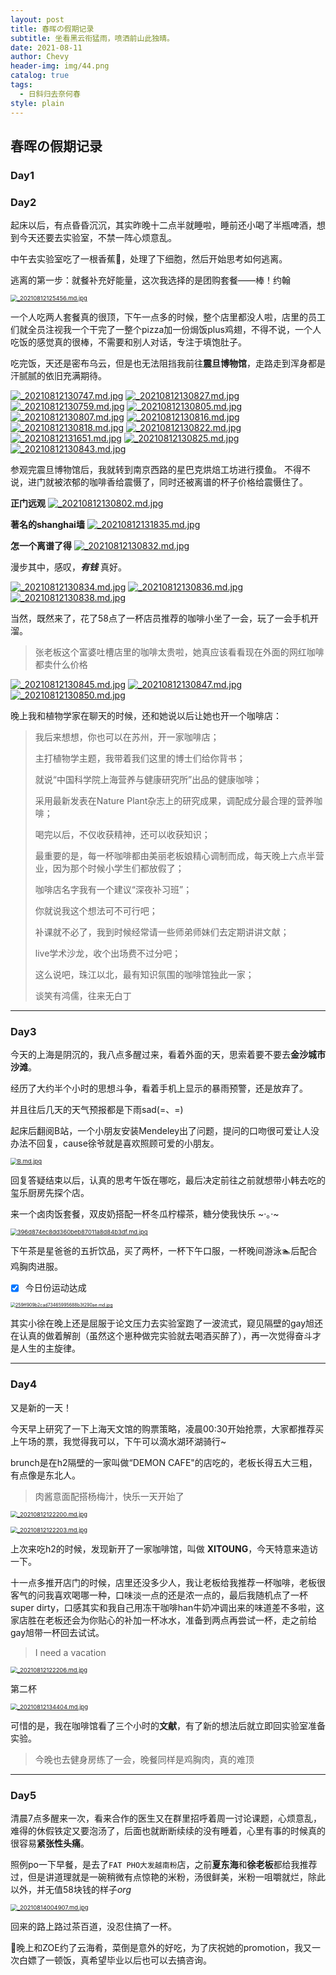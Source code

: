 ```yaml
---
layout: post
title: 春晖の假期记录
subtitle: 坐看黑云衔猛雨，喷洒前山此独晴。
date: 2021-08-11
author: Chevy
header-img: img/44.png
catalog: true
tags:
  - 日斜归去奈何春
style: plain
---
```


## 春晖の假期记录

### Day1

### Day2

起床以后，有点昏昏沉沉，其实昨晚十二点半就睡啦，睡前还小喝了半瓶啤酒，想到今天还要去实验室，不禁一阵心烦意乱。

中午去实验室吃了一根香蕉🍌，处理了下细胞，然后开始思考如何逃离。

逃离的第一步：就餐补充好能量，这次我选择的是团购套餐——棒！约翰

[<img src="https://img.xuchunhui.top/images/2021/08/12/_20210812125456.md.jpg" alt="_20210812125456.md.jpg" style="zoom:67%;" />](https://img.xuchunhui.top/image/XSrG)

一个人吃两人套餐真的很顶，下午一点多的时候，整个店里都没人啦，店里的员工们就全员注视我一个干完了一整个pizza加一份焗饭plus鸡翅，不得不说，一个人吃饭的感觉真的很棒，不需要和别人对话，专注于填饱肚子。

吃完饭，天还是密布乌云，但是也无法阻挡我前往**震旦博物馆**，走路走到浑身都是汗腻腻的依旧充满期待。

[![_20210812130747.md.jpg](https://img.xuchunhui.top/images/2021/08/12/_20210812130747.md.jpg)](https://img.xuchunhui.top/image/XMU6)
[![_20210812130827.md.jpg](https://img.xuchunhui.top/images/2021/08/12/_20210812130827.md.jpg)](https://img.xuchunhui.top/image/Xwj4)
[![_20210812130759.md.jpg](https://img.xuchunhui.top/images/2021/08/12/_20210812130759.md.jpg)](https://img.xuchunhui.top/image/XTCh)
[![_20210812130805.md.jpg](https://img.xuchunhui.top/images/2021/08/12/_20210812130805.md.jpg)](https://img.xuchunhui.top/image/XVBU)
[![_20210812130807.md.jpg](https://img.xuchunhui.top/images/2021/08/12/_20210812130807.md.jpg)](https://img.xuchunhui.top/image/Xies)
[![_20210812130816.md.jpg](https://img.xuchunhui.top/images/2021/08/12/_20210812130816.md.jpg)](https://img.xuchunhui.top/image/XDk0)
[![_20210812130818.md.jpg](https://img.xuchunhui.top/images/2021/08/12/_20210812130818.md.jpg)](https://img.xuchunhui.top/image/Xr7C)
[![_20210812130822.md.jpg](https://img.xuchunhui.top/images/2021/08/12/_20210812130822.md.jpg)](https://img.xuchunhui.top/image/Xqn9)
[![_20210812131651.md.jpg](https://img.xuchunhui.top/images/2021/08/12/_20210812131651.md.jpg)](https://img.xuchunhui.top/image/Xzmx)
[![_20210812130825.md.jpg](https://img.xuchunhui.top/images/2021/08/12/_20210812130825.md.jpg)](https://img.xuchunhui.top/image/Xdja)
[![_20210812130843.md.jpg](https://img.xuchunhui.top/images/2021/08/12/_20210812130843.md.jpg)](https://img.xuchunhui.top/image/XKD5)

参观完震旦博物馆后，我就转到南京西路的星巴克烘焙工坊进行摸鱼。
不得不说，进门就被浓郁的咖啡香给震慑了，同时还被离谱的杯子价格给震慑住了。

**正门远观**
[![_20210812130802.md.jpg](https://img.xuchunhui.top/images/2021/08/12/_20210812130802.md.jpg)](https://img.xuchunhui.top/image/XtML)

**著名的shanghai墙**
[![_20210812131835.md.jpg](https://img.xuchunhui.top/images/2021/08/12/_20210812131835.md.jpg)](https://img.xuchunhui.top/image/XaUY)

**怎一个离谱了得**
[![_20210812130832.md.jpg](https://img.xuchunhui.top/images/2021/08/12/_20210812130832.md.jpg)](https://img.xuchunhui.top/image/X2Bz)

漫步其中，感叹，***有钱*** 真好。

[![_20210812130834.md.jpg](https://img.xuchunhui.top/images/2021/08/12/_20210812130834.md.jpg)](https://img.xuchunhui.top/image/XBPX)
[![_20210812130836.md.jpg](https://img.xuchunhui.top/images/2021/08/12/_20210812130836.md.jpg)](https://img.xuchunhui.top/image/X9fm)
[![_20210812130838.md.jpg](https://img.xuchunhui.top/images/2021/08/12/_20210812130838.md.jpg)](https://img.xuchunhui.top/image/XFkr)

当然，既然来了，花了58点了一杯店员推荐的咖啡小坐了一会，玩了一会手机开溜。
>张老板这个富婆吐槽店里的咖啡太贵啦，她真应该看看现在外面的网红咖啡都卖什么价格

[![_20210812130845.md.jpg](https://img.xuchunhui.top/images/2021/08/12/_20210812130845.md.jpg)](https://img.xuchunhui.top/image/XsLH)
[![_20210812130847.md.jpg](https://img.xuchunhui.top/images/2021/08/12/_20210812130847.md.jpg)](https://img.xuchunhui.top/image/XJmQ)
[![_20210812130850.md.jpg](https://img.xuchunhui.top/images/2021/08/12/_20210812130850.md.jpg)](https://img.xuchunhui.top/image/XQDT)

晚上我和植物学家在聊天的时候，还和她说以后让她也开一个咖啡店：
>我后来想想，你也可以在苏州，开一家咖啡店；
>
>主打植物学主题，我带着我们这里的博士们给你背书；
>
>就说“中国科学院上海营养与健康研究所”出品的健康咖啡；
>
>采用最新发表在Nature Plant杂志上的研究成果，调配成分最合理的营养咖啡；
>
>喝完以后，不仅收获精神，还可以收获知识；
>
>最重要的是，每一杯咖啡都由美丽老板娘精心调制而成，每天晚上六点半营业，因为那个时候小学生们都放假了；
>
>咖啡店名字我有一个建议“深夜补习班”；
>
>你就说我这个想法可不可行吧；
>
>补课就不必了，我到时候经常请一些师弟师妹们去定期讲讲文献；
>
>live学术沙龙，收个出场费不过分吧；
>
>这么说吧，珠江以北，最有知识氛围的咖啡馆独此一家；
>
>谈笑有鸿儒，往来无白丁


------

### Day3

今天的上海是阴沉的，我八点多醒过来，看着外面的天，思索着要不要去**金沙城市沙滩**。

经历了大约半个小时的思想斗争，看着手机上显示的暴雨预警，还是放弃了。

并且往后几天的天气预报都是下雨sad(=、=)

起床后翻阅B站，一个小朋友安装Mendeley出了问题，提问的口吻很可爱让人没办法不回复，cause徐爷就是喜欢照顾可爱的小朋友。

[<img src="https://img.xuchunhui.top/images/2021/08/11/B.md.jpg" alt="B.md.jpg" style="zoom: 67%;" />](https://img.xuchunhui.top/image/XA92)

回复答疑结束以后，认真的思考午饭在哪吃，最后决定前往之前就想带小韩去吃的玺乐厨房先探个店。

来一个卤肉饭套餐，双皮奶搭配一杯冬瓜柠檬茶，糖分使我快乐  ~·。·~

[<img src="https://img.xuchunhui.top/images/2021/08/12/396d874ec8dd360beb87011a8d84b3df.md.jpg" alt="396d874ec8dd360beb87011a8d84b3df.md.jpg" style="zoom:67%;" />](https://img.xuchunhui.top/image/XYe7)

下午茶是星爸爸的五折饮品，买了两杯，一杯下午口服，一杯晚间游泳🏊‍后配合鸡胸肉进服。

- [x] 今日份运动达成

[<img src="https://img.xuchunhui.top/images/2021/08/12/259ff909b2cad73465995688b3f290ae.md.jpg" alt="259ff909b2cad73465995688b3f290ae.md.jpg" style="zoom:50%;" />](https://img.xuchunhui.top/image/Xp7E)

其实小徐在晚上还是屈服于论文压力去实验室跑了一波流式，窥见隔壁的gay旭还在认真的做着解剖（虽然这个崽种做完实验就去喝酒买醉了），再一次觉得奋斗才是人生的主旋律。

------

### Day4

又是新的一天！

今天早上研究了一下上海天文馆的购票策略，凌晨00:30开始抢票，大家都推荐买上午场的票，我觉得我可以，下午可以滴水湖环湖骑行~

brunch是在h2隔壁的一家叫做“DEMON CAFE"的店吃的，老板长得五大三粗，有点像是东北人。

> 肉酱意面配搭杨梅汁，快乐一天开始了

[<img src="https://img.xuchunhui.top/images/2021/08/12/_20210812122200.md.jpg" alt="_20210812122200.md.jpg" style="zoom:67%;" />](https://img.xuchunhui.top/image/X7dd)

[<img src="https://img.xuchunhui.top/images/2021/08/12/_20210812122203.md.jpg" alt="_20210812122203.md.jpg" style="zoom:67%;" />](https://img.xuchunhui.top/image/XxnA)

上次来吃h2的时候，发现新开了一家咖啡馆，叫做 **XITOUNG**，今天特意来造访一下。

十一点多推开店门的时候，店里还没多少人，我让老板给我推荐一杯咖啡，老板很客气的问我喜欢喝哪一种，口味淡一点的还是浓一点的，最后我随机点了一杯super dirty，口感其实和我自己用冻干咖啡han牛奶冲调出来的味道差不多啦，这家店胜在老板还会为你贴心的补加一杯冰水，准备到两点再尝试一杯，走之前给gay旭带一杯回去试试。

> I need a vacation

[<img src="https://img.xuchunhui.top/images/2021/08/12/_20210812122206.md.jpg" alt="_20210812122206.md.jpg" style="zoom:67%;" />](https://img.xuchunhui.top/image/XOmg)

第二杯

[<img src="https://img.xuchunhui.top/images/2021/08/12/_20210812134404.md.jpg" alt="_20210812134404.md.jpg" style="zoom:67%;" />](https://img.xuchunhui.top/image/Z66N)

可惜的是，我在咖啡馆看了三个小时的**文献**，有了新的想法后就立即回实验室准备实验。

> 今晚也去健身房练了一会，晚餐同样是鸡胸肉，真的难顶



------

### Day5

清晨7点多醒来一次，看来合作的医生又在群里招呼着周一讨论课题，心烦意乱，难得的休假铁定又要泡汤了，后面也就断断续续的没有睡着，心里有事的时候真的很容易**紧张性头痛**。

照例po一下早餐，是去了`FAT PHO大发越南粉`店，之前**夏东海**和**徐老板**都给我推荐过，但是讲道理就是一碗稍微有点惊艳的米粉，汤很鲜美，米粉一咀嚼就烂，除此以外，并无值58块钱的样子*org*

[<img src="https://img.xuchunhui.top/images/2021/08/14/_20210814004907.md.jpg" alt="_20210814004907.md.jpg" style="zoom:67%;" />](https://img.xuchunhui.top/image/Z8UF)

回来的路上路过茶百道，没忍住搞了一杯。

🌃晚上和ZOE约了云海肴，菜倒是意外的好吃，为了庆祝她的promotion，我又一次白嫖了一顿饭，真希望毕业以后也可以去搞咨询。
